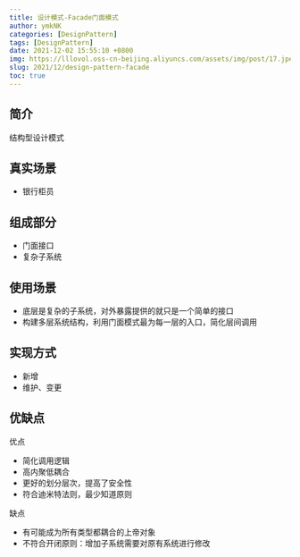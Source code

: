 ```yaml
---
title: 设计模式-Facade门面模式
author: ymkNK
categories: [DesignPattern]
tags: [DesignPattern]
date: 2021-12-02 15:55:10 +0800
img: https://lllovol.oss-cn-beijing.aliyuncs.com/assets/img/post/17.jpeg
slug: 2021/12/design-pattern-facade
toc: true
---
```

## 简介
结构型设计模式

## 真实场景
- 银行柜员

## 组成部分
- 门面接口
- 复杂子系统

## 使用场景
- 底层是复杂的子系统，对外暴露提供的就只是一个简单的接口
- 构建多层系统结构，利用门面模式最为每一层的入口，简化层间调用

## 实现方式
- 新增
- 维护、变更

## 优缺点
优点
- 简化调用逻辑
- 高内聚低耦合
- 更好的划分层次，提高了安全性
- 符合迪米特法则，最少知道原则

缺点
- 有可能成为所有类型都耦合的上帝对象
- 不符合开闭原则：增加子系统需要对原有系统进行修改